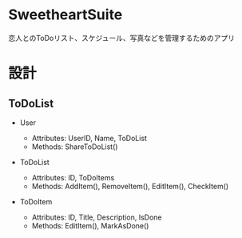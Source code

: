 # SweetheartSuite
恋人とのToDoリスト、スケジュール、写真などを管理するためのアプリ

# 設計

## ToDoList
- User
  - Attributes: UserID, Name, ToDoList
  - Methods: ShareToDoList()

- ToDoList
  - Attributes: ID, ToDoItems
  - Methods: AddItem(), RemoveItem(), EditItem(), CheckItem()

- ToDoItem
  - Attributes: ID, Title, Description, IsDone
  - Methods: EditItem(), MarkAsDone()
